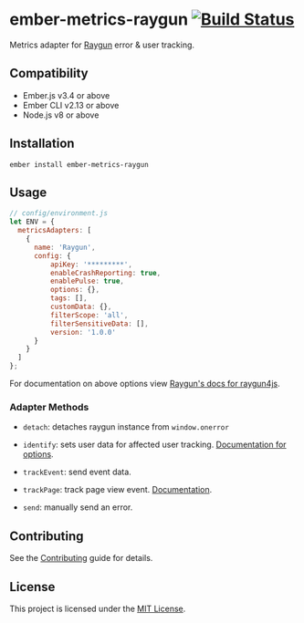 ember-metrics-raygun [![Build Status](https://travis-ci.org/billpull/ember-metrics-raygun.svg?branch=master)](https://travis-ci.org/billpull/ember-metrics-raygun)
==============================================================================

Metrics adapter for [Raygun](https://raygun.com/) error & user tracking.


Compatibility
------------------------------------------------------------------------------

* Ember.js v3.4 or above
* Ember CLI v2.13 or above
* Node.js v8 or above


Installation
------------------------------------------------------------------------------

```
ember install ember-metrics-raygun
```


Usage
------------------------------------------------------------------------------

```js
// config/environment.js
let ENV = {
  metricsAdapters: [
    {
      name: 'Raygun',
      config: {
          apiKey: '*********',
          enableCrashReporting: true,
          enablePulse: true,
          options: {},
          tags: [],
          customData: {},
          filterScope: 'all',
          filterSensitiveData: [],
          version: '1.0.0'
      }
    }
  ]
};
```

For documentation on above options view [Raygun's docs for raygun4js](https://raygun.com/docs/languages/javascript).

### Adapter Methods

- `detach`: detaches raygun instance from `window.onerror`

- `identify`: sets user data for affected user tracking. [Documentation for options](https://raygun.com/docs/languages/javascript#usertracking).

- `trackEvent`: send event data.

- `trackPage`: track page view event. [Documentation](https://raygun.com/docs/languages/javascript#pulseapi).

- `send`: manually send an error.


Contributing
------------------------------------------------------------------------------

See the [Contributing](CONTRIBUTING.md) guide for details.



License
------------------------------------------------------------------------------

This project is licensed under the [MIT License](LICENSE.md).
